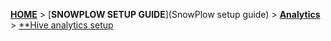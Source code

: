 [**HOME**](Home) > [**SNOWPLOW SETUP GUIDE**](SnowPlow setup guide) > [**Analytics**](analytics-setup) > [**Hive analytics setup](hive-analytics-setup)

